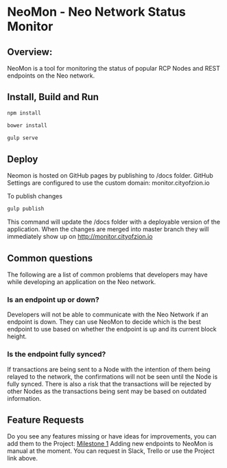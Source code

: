 # NeoMon - Neo Network Status Monitor

## Overview:

NeoMon is a tool for monitoring the status of popular RCP Nodes and REST endpoints on the Neo network.

## Install, Build and Run

```cmd
npm install
```

```cmd
bower install
```

```cmd
gulp serve
```

## Deploy

Neomon is hosted on GitHub pages by publishing to /docs folder. GitHub Settings are configured to use the custom domain: monitor.cityofzion.io

To publish changes
```cmd
gulp publish
```

This command will update the /docs folder with a deployable version of the application. When the changes are merged into master branch they will immediately show up on http://monitor.cityofzion.io

## Common questions

The following are a list of common problems that developers may have while developing an application on the Neo network.

### Is an endpoint up or down? 

Developers will not be able to communicate with the Neo Network if an endpoint is down. They can use NeoMon to decide which is the best endpoint to use based on whether the endpoint is up and its current block height.

### Is the endpoint fully synced?  

If transactions are being sent to a Node with the intention of them being relayed to the network, the confirmations will not be seen until the Node is fully synced. There is also a risk that the transactions will be rejected by other Nodes as the transactions being sent may be based on outdated information.

## Feature Requests

Do you see any features missing or have ideas for improvements, you can add them to the Project:  [Milestone 1](https://github.com/CityOfZion/neo-mon/projects/1)
Adding new endpoints to NeoMon is manual at the moment. You can request in Slack, Trello or use the Project link above. 
